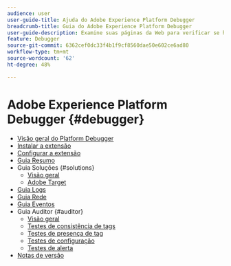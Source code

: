```yaml
---
audience: user
user-guide-title: Ajuda do Adobe Experience Platform Debugger
breadcrumb-title: Guia do Adobe Experience Platform Debugger
user-guide-description: Examine suas páginas da Web para verificar se há problemas nas implementações da Experience Platform.
feature: Debugger
source-git-commit: 6362cef0dc33f4b1f9cf8560dae50e602ce6ad80
workflow-type: tm+mt
source-wordcount: '62'
ht-degree: 48%

---
```



# Adobe Experience Platform Debugger {#debugger}

* [Visão geral do Platform Debugger](./home.md)
* [Instalar a extensão](./install-debugger.md)
* [Configurar a extensão](./configure-debugger.md)
* [Guia Resumo](./summary.md)
* Guia Soluções {#solutions}
   * [Visão geral](./solutions/overview.md)
   * [Adobe Target](./solutions/target.md)
* [Guia Logs](./logs.md)
* [Guia Rede](./network.md)
* [Guia Eventos](./events.md)
* Guia Auditor {#auditor}
   * [Visão geral](./auditor/overview.md)
   * [Testes de consistência de tags](./auditor/tag-consistency.md)
   * [Testes de presença de tag](./auditor/tag-presence.md)
   * [Testes de configuração](./auditor/configuration.md)
   * [Testes de alerta](./auditor/alerts.md)
* [Notas de versão](./release-notes.md)
